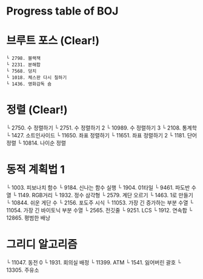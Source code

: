 # Progress table of BOJ

# 브루트 포스 (Clear!)
```
└ 2798. 블랙잭
└ 2231. 분해합
└ 7568. 덩치
└ 1018. 체스판 다시 칠하기
└ 1436. 영화감독 숌
```

# 정렬 (Clear!)
└ 2750. 수 정렬하기
└ 2751. 수 정렬하기 2
└ 10989. 수 정렬하기 3
└ 2108. 통계학
└ 1427. 소트인사이드
└ 11650. 좌표 정렬하기
└ 11651. 좌표 정렬하기 2
└ 1181. 단어 정렬
└ 10814. 나이순 정렬

# 동적 계획법 1
└ 1003. 피보나치 함수
└ 9184. 신나는 함수 실행
└ 1904. 01타일
└ 9461. 파도반 수열
└ 1149. RGB거리
└ 1932. 정수 삼각형
└ 2579. 계단 오르기
└ 1463. 1로 만들기
└ 10844. 쉬운 게단 수
└ 2156. 포도주 시식
└ 11053. 가장 긴 증가하는 부분 수열
└ 11054. 가장 긴 바이토닉 부분 수열
└ 2565. 전깃줄
└ 9251. LCS
└ 1912. 연속합
└ 12865. 평범한 배낭

# 그리디 알고리즘
└ 11047. 동전 0
└ 1931. 회의실 배정
└ 11399. ATM
└ 1541. 잃어버린 괄호
└ 13305. 주유소
